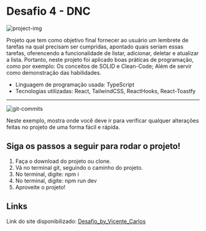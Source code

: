 # Desafio 4 - DNC

<img src="https://i.imgur.com/Sbuiswk.png" alt="project-img">

Projeto que tem como objetivo final fornecer ao usuário um lembrete de tarefas na qual precisam ser cumpridas, apontado quais seriam essas tarefas, oferencendo a funcionalidade de listar, adicionar, deletar e atualizar a lista. Portanto, neste projeto foi aplicado boas práticas de programação, como por exemplo: Os conceitos de SOLID e Clean-Code; Além de servir como demonstração das habilidades. 

- Linguagem de programação usada: TypeScript
- Tecnologias utilizadas: React, TailwindCSS, ReactHooks, React-Toastfy

<hr />

<img src="https://i.imgur.com/j7B7dS0.png" alt="git-commits">

Neste exemplo, mostra onde você deve ir para verificar qualquer alterações feitas no projeto de uma forma fácil e rápida.

## Siga os passos a seguir para rodar o projeto!

1. Faça o download do projeto ou clone.
2. Vá no terminal git, seguindo o caminho do projeto.
3. No terminal, digite: npm i
3. No terminal, digite: npm run dev
4. Aproveite o projeto!

## Links

Link do site disponibilizado: [Desafio_by_Vicente_Carlos](https://main--desafio-4-dnc-by-vicente.netlify.app/)